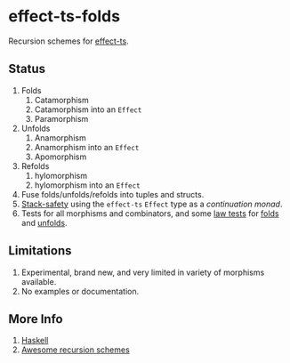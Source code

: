 # effect-ts-folds

Recursion schemes for [effect-ts](https://effect.website/).

## Status

1. Folds
    1. Catamorphism
    2. Catamorphism into an `Effect`
    3. Paramorphism
2. Unfolds
    1. Anamorphism
    2. Anamorphism into an `Effect`
    3. Apomorphism
3. Refolds
    1. hylomorphism
    2. hylomorphism into an `Effect`
4. Fuse folds/unfolds/refolds into tuples and structs.
5. [Stack-safety](tests/consList/stackSafety.spec.ts) using the `effect-ts` `Effect` type as a _continuation monad_.
6. Tests for all morphisms and combinators, and some
   [law tests](https://github.com/middle-ages/effect-ts-laws) for
   [folds](src/fold/laws.ts) and [unfolds](src/unfold/laws.ts).

## Limitations

1. Experimental, brand new, and very limited in variety of morphisms available.
2. No examples or documentation.

## More Info

1. [Haskell](https://hackage.haskell.org/package/recursion-schemes)
2. [Awesome recursion schemes](https://github.com/passy/awesome-recursion-schemes)